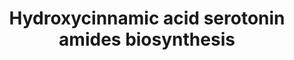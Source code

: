 ---
authors:
- Anwesha
- Eweitz
description: Developed by Gramene.org  Source:[http://plantreactome.gramene.org/ Plant
  Reactome].
last-edited: 2021-05-21
organisms:
- Oryza sativa
redirect_from:
- /index.php/Pathway:WP2979
- /instance/WP2979
schema-jsonld:
- '@context': https://schema.org/
  '@id': https://wikipathways.github.io/pathways/WP2979.html
  '@type': Dataset
  creator:
    '@type': Organization
    name: WikiPathways
  description: Developed by Gramene.org  Source:[http://plantreactome.gramene.org/
    Plant Reactome].
  keywords:
  - ''
  - (LOC_OS03G05710.1)
  - Tryptophan
  - 4-coumaroyl-CoA
  - N-hydroxycinnamoyltransferase
  - L-Trp
  - 5-hydroxylase
  - H+
  - tryptamine
  - decarboxylase
  - caffeoyl-CoA
  - Tryptamine
  - Serotonin
  - (E)-cinnamoyl-CoA
  - NAD(P)+
  - CO2
  - H2
  - NAD(P)H
  - feruloyl-CoA
  - CoA-SH
  - O2
  - 5HT
  license: CC0
  name: Hydroxycinnamic acid serotonin amides biosynthesis
seo: CreativeWork
title: Hydroxycinnamic acid serotonin amides biosynthesis
wpid: WP2979
---